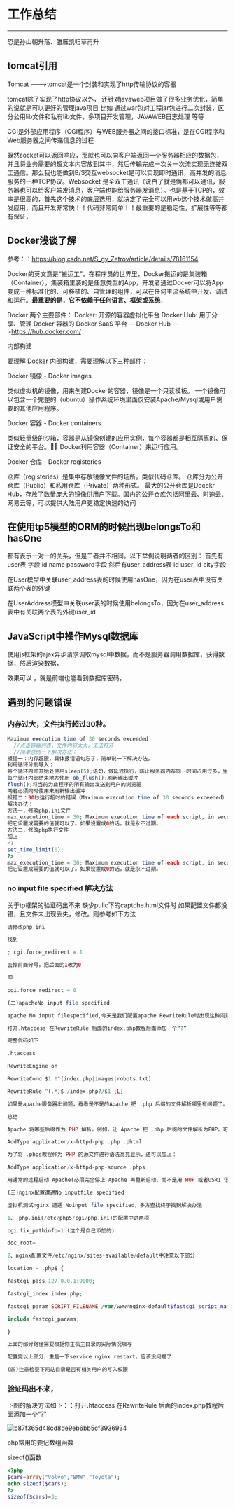 

# 工作总结

****

恐是孙山朝升落、雏雁凯归草再升



## tomcat引用

Tomcat  --->tomcat是一个封装和实现了http传输协议的容器

tomcat除了实现了http协议以外， 
还针对javaweb项目做了很多业务优化，简单的说就是可以更好的管理java项目 
比如 
通过war包对工程jar包进行二次封装，区分公用lib文件和私有lib文件，多项目开发管理，JAVAWEB日志处理 
等等

CGI是外部应用程序（CGI程序）与WEB服务器之间的接口标准，是在CGI程序和Web服务器之间传递信息的过程

 既然socket可以返回响应，那就也可以向客户端返回一个服务器相应的数据包，并且将业务需要的超文本内容放到其中，然后传输完成一次关一次流实现无连接双工通信。那么我也能做到B/S交互websocket是可以实现即时通讯，高并发的消息服务的一种TCP协议。Websocket 是全双工通讯（说白了就是俩都可以通讯，服务器也可以给客户端发消息，客户端也能给服务器发消息）。也是基于TCP的，效率是很高的，首先这个技术的底层选用，就决定了完全可以用wb这个技术做高并发应用，而且开发非常快！！代码非常简单！！最重要的是稳定性，扩展性等等都有保证，

## Docker浅谈了解

参考：：https://blog.csdn.net/S_gy_Zetrov/article/details/78161154

Docker的英文意是“搬运工”，在程序员的世界里，Docker搬运的是集装箱（Container），集装箱里装的是任意类型的App，开发者通过Docker可以将App变成一种标准化的、可移植的、自管理的组件，可以在任何主流系统中开发、调试和运行。**最重要的是，它不依赖于任何语言、框架或系统**，

Docker 两个主要部件：	Docker: 开源的容器虚拟化平台	Docker Hub: 用于分享、管理 Docker 容器的 Docker SaaS 平台 --  Docker Hub  -->https://hub.docker.com/

内部构建

要理解 Docker 内部构建，需要理解以下三种部件：

Docker 镜像 - Docker images

类似虚拟机的镜像，用来创建Docker的容器，镜像是一个只读模板。	一个镜像可以包含一个完整的（ubuntu）操作系统环境里面仅安装Apache/Mysql或用户需要的其他应用程序。

Docker 容器 - Docker containers

类似轻量级的沙箱，容器是从镜像创建的应用实例，每个容器都是相互隔离的、保证安全的平台。	Docker利用容器（Container）来运行应用。

Docker 仓库 - Docker registeries

仓库（registeries）是集中存放镜像文件的场所。类似代码仓库。	仓库分为公开仓库（Public）和私用仓库（Private）两种形式。	最大的公开仓库是Docekr Hub，存放了数量庞大的镜像供用户下载。国内的公开仓库包括阿里云、时速云、网易云等，可以提供大陆用户更稳定快速的访问

## 在使用tp5模型的ORM的时候出现belongsTo和hasOne

都有表示一对一的关系，但是二者并不相同。以下举例说明两者的区别： 
首先有user表 字段 id name password字段 
然后有user_address表 id user_id city字段

在User模型中关联user_address表的时候使用hasOne，因为在user表中没有关联两个表的外键

在UserAddress模型中关联user表的时候使用belongsTo，因为在user_address表中有关联两个表的外键user_id

## JavaScript中操作Mysql数据库

使用js框架的ajax异步请求调取mysql中数据，而不是服务器调用数据库，获得数据，然后渲染数据，

效果可以  ，就是前端也能看到数据库密码，

## 遇到的问题错误

### 内存过大，文件执行超过30秒。

```php
Maximum execution time of 30 seconds exceeded
  //点击容器列表，文件内容太大，无法打开
  //简单总结一下解决办法：
报错一：内存超限，具体报错语句忘了，简单说一下解决办法。
利用循环分批导入；
每个循环内部开始处使用sleep(5);语句，做延迟执行，防止服务器内存同一时间占用过多，里面数字据情况修改；
每个循环内部结束地方使用 ob_flush();刷新输出缓冲
flush();将当前为止程序的所有输出发送到用户的浏览器
两者必须同时使用来刷新输出缓冲
报错二：30秒运行超时的错误（Maximum execution time of 30 seconds exceeded）
解决办法：
方法一，修改php.ini文件
max_execution_time = 30; Maximum execution time of each script, in seconds
把它设置成需要的值就可以了。如果设置成0的话，就是永不过期。
方法二，修改php执行文件
加上
<?
set_time_limit(0);
?>
max_execution_time = 30; Maximum execution time of each script, in seconds
把它设置成需要的值就可以了。如果设置成0的话，就是永不过期。
```



### no input file specified 解决方法

关于tp框架的验证码出不来   缺少pulic下的captche.html文件时  如果配置文件都没错，且文件未出现丢失，修改。则参考如下方法

```php
请修改php.ini

找到

; cgi.force_redirect = 1

去掉前面分号，把后面的1改为0

即

cgi.force_redirect = 0

(二)apacheNo input file specified

apache No input filespecified,今天是我们配置apache RewriteRule时出现这种问题，解决办法很简单如下

打开.htaccess 在RewriteRule 后面的index.php教程后面添加一个“?”

完整代码如下

.htaccess

RewriteEngine on

RewriteCond $1 !^(index.php|images|robots.txt)

RewriteRule ^(.*)$ /index.php?/$1 [L]

如果是apache服务器出问题，看看是不是的Apache 把 .php 后缀的文件解析哪里有问题了。

总结

Apache 将哪些后缀作为 PHP 解析。例如，让 Apache 把 .php 后缀的文件解析为PHP。可以将任何后缀的文件解析为 PHP，只要在以下语句中加入并用空格分开。这里以添加一个 .phtml 来示例。

AddType application/x-httpd-php .php .phtml

为了将 .phps教程作为 PHP 的源文件进行语法高亮显示，还可以加上：

AddType application/x-httpd-php-source .phps

用通常的过程启动 Apache(必须完全停止 Apache 再重新启动，而不是用 HUP 或者USR1 信号使 Apache 重新加载)。

(三)nginx配置遭遇No inputfile specified

虚拟机测试nginx 遭遇 Noinput file specified，多方查找终于找到解决办法

1、 php.ini(/etc/php5/cgi/php.ini)的配置中这两项

cgi.fix_pathinfo=1 (这个是自己添加的)

doc_root=

2、nginx配置文件/etc/nginx/sites-available/default中注意以下部分

location ~ .php$ {

fastcgi_pass 127.0.0.1:9000;

fastcgi_index index.php;

fastcgi_param SCRIPT_FILENAME /var/www/nginx-default$fastcgi_script_name;

include fastcgi_params;

}

上面的部分路径需要根据你主机主目录的实际情况填写

配置完以上部分，重启一下service nginx restart，应该没问题了

(四)注意检查下网站目录是否有相关用户的写入权限
```



### 验证码出不来，

下图的解决方法如下：：打开.htaccess 在RewriteRule 后面的index.php教程后面添加一个“?”

![c87f365d48cd8de9eb6bb5cf3936934](C:\Users\admin\Desktop\c87f365d48cd8de9eb6bb5cf3936934.png)

php常用的要记数组函数

sizeof()函数

```PHP
<?php
$cars=array("Volvo","BMW","Toyota");
echo sizeof($cars);
?>
sizeof($cars)=3;
```

